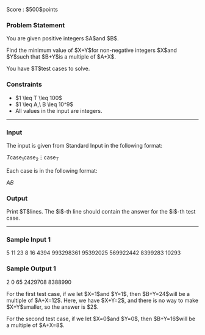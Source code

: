 
<div>

<span>

<span>

<p>
Score : $500$points
</p>

<div>

<section>

### **Problem Statement**

<p>
You are given positive integers $A$and $B$.
</p>

<p>
Find the minimum value of $X+Y$for non-negative integers $X$and $Y$such that $B+Y$is a multiple of $A+X$.
</p>

<p>
You have $T$test cases to solve.
</p>

</section>

</div>

<div>

<section>

### **Constraints**

<ul>

<li>
$1 \leq T \leq 100$
</li>

<li>
$1 \leq A,\ B \leq 10^9$
</li>

<li>
All values in the input are integers.
</li>

</ul>

</section>

</div>

---

<div>

<div>

<section>

### **Input**

<p>
The input is given from Standard Input in the following format:
</p>

<div>

$T$$\mathrm{case}_{1}$$\mathrm{case}_{2}$$\vdots$$\mathrm{case}_{T}$
</div>

<p>
Each case is in the following format:
</p>

<div>

$A$$B$
</div>

</section>

</div>

<div>

<section>

### **Output**

<p>
Print $T$lines. The $i$-th line should contain the answer for the $i$-th test case.
</p>

</section>

</div>

</div>

---

<div>

<section>

### **Sample Input 1**

<div>

5
11 23
8 16
4394 993298361
95392025 569922442
8399283 10293

</div>

</section>

</div>

<div>

<section>

### **Sample Output 1**

<div>

2
0
65
2429708
8388990

</div>

<p>
For the first test case, if we let $X=1$and $Y=1$, then $B+Y=24$will be a multiple of $A+X=12$. Here, we have $X+Y=2$, and there is no way to make $X+Y$smaller, so the answer is $2$.
</p>

<p>
For the second test case, if we let $X=0$and $Y=0$, then $B+Y=16$will be a multiple of $A+X=8$.
</p>

</section>

</div>

</span>

</span>

</div>
